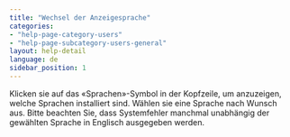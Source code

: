 ```yaml
---
title: "Wechsel der Anzeigesprache"
categories:
- "help-page-category-users"
- "help-page-subcategory-users-general"
layout: help-detail
language: de
sidebar_position: 1
---
```


Klicken sie auf das &laquo;Sprachen&raquo;-Symbol in der Kopfzeile, um anzuzeigen, welche Sprachen installiert sind. Wählen sie eine Sprache nach Wunsch aus. Bitte beachten Sie, dass Systemfehler manchmal unabhängig der gewählten Sprache in Englisch ausgegeben werden.